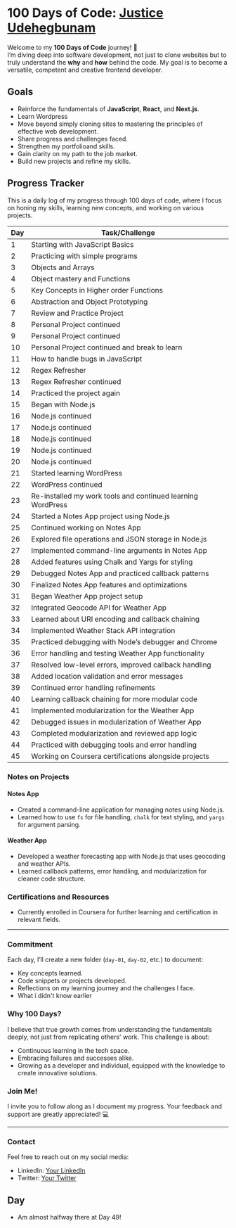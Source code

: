 # 100 Days of Code: [Justice Udehegbunam](https://github.com/Justice-Udehegbunam)

Welcome to my **100 Days of Code** journey! 🚀  
I’m diving deep into software development, not just to clone websites but to truly understand the **why** and **how** behind the code. My goal is to become a versatile, competent and creative frontend developer.

## Goals

- Reinforce the fundamentals of **JavaScript**, **React**, and **Next.js**.
- Learn Wordpress
- Move beyond simply cloning sites to mastering the principles of effective web development.
- Share progress and challenges faced.
- Strengthen my portfolioand skills.
- Gain clarity on my path to the job market.
- Build new projects and refine my skills.

## Progress Tracker

This is a daily log of my progress through 100 days of code, where I focus on honing my skills, learning new concepts, and working on various projects.

| Day | Task/Challenge                                              |
| --- | ----------------------------------------------------------- |
| 1   | Starting with JavaScript Basics                             |
| 2   | Practicing with simple programs                             |
| 3   | Objects and Arrays                                          |
| 4   | Object mastery and Functions                                |
| 5   | Key Concepts in Higher order Functions                      |
| 6   | Abstraction and Object Prototyping                          |
| 7   | Review and Practice Project                                 |
| 8   | Personal Project continued                                  |
| 9   | Personal Project continued                                  |
| 10  | Personal Project continued and break to learn               |
| 11  | How to handle bugs in JavaScript                            |
| 12  | Regex Refresher                                             |
| 13  | Regex Refresher continued                                   |
| 14  | Practiced the project again                                 |
| 15  | Began with Node.js                                          |
| 16  | Node.js continued                                           |
| 17  | Node.js continued                                           |
| 18  | Node.js continued                                           |
| 19  | Node.js continued                                           |
| 20  | Node.js continued                                           |
| 21  | Started learning WordPress                                  |
| 22  | WordPress continued                                         |
| 23  | Re-installed my work tools and continued learning WordPress |
| 24  | Started a Notes App project using Node.js                   |
| 25  | Continued working on Notes App                              |
| 26  | Explored file operations and JSON storage in Node.js        |
| 27  | Implemented command-line arguments in Notes App             |
| 28  | Added features using Chalk and Yargs for styling            |
| 29  | Debugged Notes App and practiced callback patterns          |
| 30  | Finalized Notes App features and optimizations              |
| 31  | Began Weather App project setup                             |
| 32  | Integrated Geocode API for Weather App                      |
| 33  | Learned about URI encoding and callback chaining            |
| 34  | Implemented Weather Stack API integration                   |
| 35  | Practiced debugging with Node’s debugger and Chrome         |
| 36  | Error handling and testing Weather App functionality        |
| 37  | Resolved low-level errors, improved callback handling       |
| 38  | Added location validation and error messages                |
| 39  | Continued error handling refinements                        |
| 40  | Learning callback chaining for more modular code            |
| 41  | Implemented modularization for the Weather App              |
| 42  | Debugged issues in modularization of Weather App            |
| 43  | Completed modularization and reviewed app logic             |
| 44  | Practiced with debugging tools and error handling           |
| 45  | Working on Coursera certifications alongside projects       |

### Notes on Projects

#### Notes App

- Created a command-line application for managing notes using Node.js.
- Learned how to use `fs` for file handling, `chalk` for text styling, and `yargs` for argument parsing.

#### Weather App

- Developed a weather forecasting app with Node.js that uses geocoding and weather APIs.
- Learned callback patterns, error handling, and modularization for cleaner code structure.

### Certifications and Resources

- Currently enrolled in Coursera for further learning and certification in relevant fields.

---

### Commitment

Each day, I’ll create a new folder (`day-01`, `day-02`, etc.) to document:

- Key concepts learned.
- Code snippets or projects developed.
- Reflections on my learning journey and the challenges I face.
- What i didn't know earlier

### Why 100 Days?

I believe that true growth comes from understanding the fundamentals deeply, not just from replicating others' work. This challenge is about:

- Continuous learning in the tech space.
- Embracing failures and successes alike.
- Growing as a developer and individual, equipped with the knowledge to create innovative solutions.

### Join Me!

I invite you to follow along as I document my progress. Your feedback and support are greatly appreciated! 💻

---

### Contact

Feel free to reach out on my social media:

- LinkedIn: [Your LinkedIn](https://www.linkedin.com/in/justice-udehegbunam/)
- Twitter: [Your Twitter](https://x.com/FavouredJustice)

## Day

- Am almost halfway there at Day 49!
